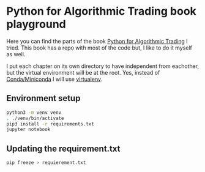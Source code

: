 # Python for Algorithmic Trading book playground

Here you can find the parts of the book [Python for Algorithmic Trading](https://www.amazon.ca/Python-Algorithmic-Trading-Cloud-Deployment/dp/149205335X) I tried. This book has a repo with most of the code but, I like to do it myself as well.

I put each chapter on its own directory to have independent from eachother, but the virtual environment will be at the root. Yes, instead of [Conda/Miniconda](https://docs.conda.io/en/latest/miniconda.html) I will use [virtualenv](https://packaging.python.org/guides/installing-using-pip-and-virtual-environments/).

## Environment setup
```bash
python3 -m venv venv
. ./venv/bin/activate
pip3 install -r requirements.txt
jupyter notebook

```

## Updating the requirement.txt
```bash
pip freeze > requierement.txt
```
